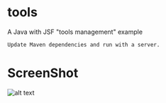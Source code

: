 # tools
A Java with JSF "tools management" example

```bash
Update Maven dependencies and run with a server.
```

# ScreenShot
![alt text](https://i.ibb.co/NTT3tmx/Sem-t-tulo.png)
